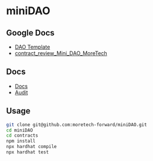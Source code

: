 # miniDAO

## Google Docs

- [DAO Template](https://docs.google.com/document/d/1nxZIsZSS3Ff4UlilBbYIw34yuek0ropcRGAiTYPjkLQ/edit?usp=sharing)
- [contract_review_Mini_DAO_MoreTech](https://docs.google.com/document/d/1Npl7kpSH6Nawfpss7-3YIOdA79kRHpr5_FY6NyDNVeU/edit)

## Docs

- [Docs](https://github.com/moretech-forward/miniDAO/blob/main/contracts/Docs.md)
- [Audit](https://github.com/moretech-forward/miniDAO/blob/main/contracts/audit/Audit.md)

## Usage

```sh
git clone git@github.com:moretech-forward/miniDAO.git
cd miniDAO
cd contracts
npm install
npx hardhat compile
npx hardhat test
```
